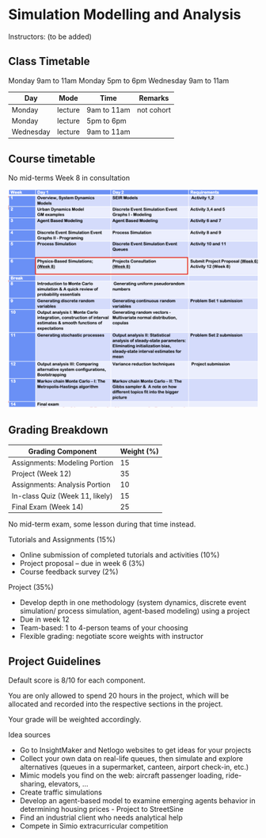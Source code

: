 # Simulation Modelling and Analysis

Instructors: (to be added)

## Class Timetable

Monday 9am to 11am
Monday 5pm to 6pm
Wednesday 9am to 11am



| Day       | Mode    | Time        | Remarks    |
| --------- | ------- | ----------- | ---------- |
| Monday    | lecture | 9am to 11am | not cohort |
| Monday    | lecture | 5pm to 6pm  |            |
| Wednesday | lecture | 9am to 11am |            |

## Course timetable

No mid-terms
Week 8 in consultation

![image-20190916093851819](assets/image-20190916093851819.png)



## Grading Breakdown

| Grading Component               | Weight (%) |
| ------------------------------- | ---------- |
| Assignments: Modeling Portion   | 15         |
| Project (Week 12)               | 35         |
| Assignments: Analysis Portion   | 10         |
| In-class Quiz (Week 11, likely) | 15         |
| Final Exam (Week 14)            | 25         |

No mid-term exam, some lesson during that time instead.



Tutorials and Assignments (15%) 

- Online submission of completed tutorials and activities (10%) 
- Project proposal – due in week 6 (3%) 
- Course feedback survey (2%) 



Project (35%) 

- Develop depth in one methodology (system dynamics, discrete event simulation/ process simulation, agent-based modeling) using a project
- Due in week 12
- Team-based: 1 to 4-person teams of your choosing
- Flexible grading: negotiate score weights with instructor



## Project Guidelines

Default score is 8/10 for each component.

You are only allowed to spend 20 hours in the project, which will be allocated and recorded into the respective sections in the project.

Your grade will be weighted accordingly.



Idea sources

- Go to InsightMaker and Netlogo websites to get ideas for your projects 
- Collect your own data on real-life queues, then simulate and explore alternatives (queues in a supermarket, canteen, airport check-in, etc.) 
- Mimic models you find on the web: aircraft passenger loading, ride-sharing, elevators, … 
- Create traffic simulations 
- Develop an agent-based model to examine emerging agents behavior in determining housing prices - Project to StreetSine 
- Find an industrial client who needs analytical help 
- Compete in Simio extracurricular competition



